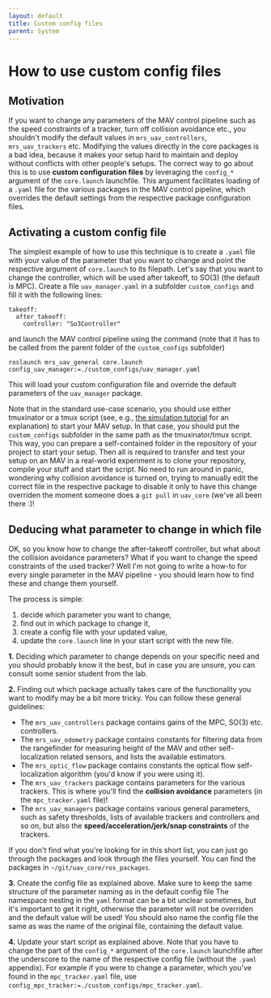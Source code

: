 ```yaml
---
layout: default
title: Custom config files
parent: System
---
```


# How to use custom config files

## Motivation

If you want to change any parameters of the MAV control pipeline such as the speed constraints of a tracker, turn off collision avoidance etc., you shouldn't modify the default values in `mrs_uav_controllers`, `mrs_uav_trackers` etc.
Modifying the values directly in the core packages is a bad idea, because it makes your setup hard to maintain and deploy without conflicts with other people's setups.
The correct way to go about this is to use **custom configuration files** by leveraging the `config_*` argument of the `core.launch` launchfile.
This argument facilitates loading of a `.yaml` file for the various packages in the MAV control pipeline, which overrides the default settings from the respective package configuration files.

## Activating a custom config file

The simplest example of how to use this technique is to create a `.yaml` file with your value of the parameter that you want to change and point the respective argument of `core.launch` to its filepath.
Let's say that you want to change the controller, which will be used after takeoff, to SO(3) (the default is MPC).
Create a file `uav_manager.yaml` in a subfolder `custom_configs` and fill it with the following lines:
```
takeoff:
  after_takeoff:
    controller: "So3Controller"
```
and launch the MAV control pipeline using the command (note that it has to be called from the parent folder of the `custom_configs` subfolder)
```
roslaunch mrs_uav_general core.launch config_uav_manager:=./custom_configs/uav_manager.yaml
```
This will load your custom configuration file and override the default parameters of the `uav_manager` package.

Note that in the standard use-case scenario, you should use either tmuxinator or a tmux script (see, e.g., [the simulation tutorial](simulation/howto) for an explanation) to start your MAV setup.
In that case, you should put the `custom_configs` subfolder in the same path as the tmuxinator/tmux script.
This way, you can prepare a self-contained folder in the repository of your project to start your setup.
Then all is required to transfer and test your setup on an MAV in a real-world experiment is to clone your repository, compile your stuff and start the script.
No need to run around in panic, wondering why collision avoidance is turned on, trying to manually edit the correct file in the respective package to disable it only to have this change overriden the moment someone does a `git pull` in `uav_core` (we've all been there :)!

## Deducing what parameter to change in which file

OK, so you know how to change the after-takeoff controller, but what about the collision avoidance parameters?
What if you want to change the speed constraints of the used tracker?
Well I'm not going to write a how-to for every single parameter in the MAV pipeline - you should learn how to find these and change them yourself.

The process is simple:

1. decide which parameter you want to change,
2. find out in which package to change it,
3. create a config file with your updated value,
4. update the `core.launch` line in your start script with the new file.

**1.** Deciding which parameter to change depends on your specific need and you should probably know it the best, but in case you are unsure, you can consult some senior student from the lab.

**2.** Finding out which package actually takes care of the functionality you want to modify may be a bit more tricky.
You can follow these general guidelines:

* The `mrs_uav_controllers` package contains gains of the MPC, SO(3) etc. controllers.
* The `mrs_uav_odometry` package contains constants for filtering data from the rangefinder for measuring height of the MAV and other self-localization related sensors, and lists the available estimators.
* The `mrs_optic_flow` package contains constants the optical flow self-localization algorithm (you'd know if you were using it).
* The `mrs_uav_trackers` package contains parameters for the various trackers. This is where you'll find the **collision avoidance** parameters (in the `mpc_tracker.yaml` file)!
* The `mrs_uav_managers` package contains various general parameters, such as safety thresholds, lists of available trackers and controllers and so on, but also the **speed/acceleration/jerk/snap constraints** of the trackers.

If you don't find what you're looking for in this short list, you can just go through the packages and look through the files yourself.
You can find the packages in `~/git/uav_core/ros_packages`.

**3.** Create the config file as explained above.
Make sure to keep the same structure of the parameter naming as in the default config file
The namespace nesting in the `yaml` format can be a bit unclear sometimes, but it's important to get it right, otherwise the parameter will not be overriden and the default value will be used!
You should also name the config file the same as was the name of the original file, containing the default value.

**4.** Update your start script as explained above.
Note that you have to change the part of the `config_*` argument of the `core.launch` launchfile after the underscore to the name of the respective config file (without the `.yaml` appendix).
For example if you were to change a parameter, which you've found in the `mpc_tracker.yaml` file, use `config_mpc_tracker:=./custom_configs/mpc_tracker.yaml`.
